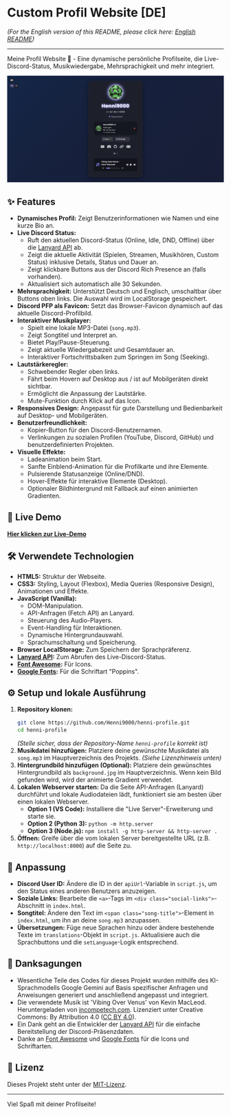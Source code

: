 # Custom Profil Website [DE]

*(For the English version of this README, please click here: [English README](README.en.md))*

---

Meine Profil Website 🚀 - Eine dynamische persönliche Profilseite, die Live-Discord-Status, Musikwiedergabe, Mehrsprachigkeit und mehr integriert.

![Vorschau der Website](preview_de.png)
<!-- Ersetze preview.png mit dem tatsächlichen Namen deines Screenshots/GIFs -->

## ✨ Features

*   **Dynamisches Profil:** Zeigt Benutzerinformationen wie Namen und eine kurze Bio an.
*   **Live Discord Status:**
    *   Ruft den aktuellen Discord-Status (Online, Idle, DND, Offline) über die [Lanyard API](https://lanyard.rest/) ab.
    *   Zeigt die aktuelle Aktivität (Spielen, Streamen, Musikhören, Custom Status) inklusive Details, Status und Dauer an.
    *   Zeigt klickbare Buttons aus der Discord Rich Presence an (falls vorhanden).
    *   Aktualisiert sich automatisch alle 30 Sekunden.
*   **Mehrsprachigkeit:** Unterstützt Deutsch und Englisch, umschaltbar über Buttons oben links. Die Auswahl wird im LocalStorage gespeichert.
*   **Discord PFP als Favicon:** Setzt das Browser-Favicon dynamisch auf das aktuelle Discord-Profilbild.
*   **Interaktiver Musikplayer:**
    *   Spielt eine lokale MP3-Datei (`song.mp3`).
    *   Zeigt Songtitel und Interpret an.
    *   Bietet Play/Pause-Steuerung.
    *   Zeigt aktuelle Wiedergabezeit und Gesamtdauer an.
    *   Interaktiver Fortschrittsbalken zum Springen im Song (Seeking).
*   **Lautstärkeregler:**
    *   Schwebender Regler oben links.
    *   Fährt beim Hovern auf Desktop aus / ist auf Mobilgeräten direkt sichtbar.
    *   Ermöglicht die Anpassung der Lautstärke.
    *   Mute-Funktion durch Klick auf das Icon.
*   **Responsives Design:** Angepasst für gute Darstellung und Bedienbarkeit auf Desktop- und Mobilgeräten.
*   **Benutzerfreundlichkeit:**
    *   Kopier-Button für den Discord-Benutzernamen.
    *   Verlinkungen zu sozialen Profilen (YouTube, Discord, GitHub) und benutzerdefinierten Projekten.
*   **Visuelle Effekte:**
    *   Ladeanimation beim Start.
    *   Sanfte Einblend-Animation für die Profilkarte und ihre Elemente.
    *   Pulsierende Statusanzeige (Online/DND).
    *   Hover-Effekte für interaktive Elemente (Desktop).
    *   Optionaler Bildhintergrund mit Fallback auf einen animierten Gradienten.

## 🚀 Live Demo

[**Hier klicken zur Live-Demo**](https://henni9000-profile.netlify.app/)
<!-- Stelle sicher, dass der Link korrekt ist -->

## 🛠️ Verwendete Technologien

*   **HTML5:** Struktur der Webseite.
*   **CSS3:** Styling, Layout (Flexbox), Media Queries (Responsive Design), Animationen und Effekte.
*   **JavaScript (Vanilla):**
    *   DOM-Manipulation.
    *   API-Anfragen (Fetch API) an Lanyard.
    *   Steuerung des Audio-Players.
    *   Event-Handling für Interaktionen.
    *   Dynamische Hintergrundauswahl.
    *   Sprachumschaltung und Speicherung.
*   **Browser LocalStorage:** Zum Speichern der Sprachpräferenz.
*   **[Lanyard API](https://lanyard.rest/):** Zum Abrufen des Live-Discord-Status.
*   **[Font Awesome](https://fontawesome.com/):** Für Icons.
*   **[Google Fonts](https://fonts.google.com/):** Für die Schriftart "Poppins".

## ⚙️ Setup und lokale Ausführung

1.  **Repository klonen:**
    ```bash
    git clone https://github.com/Henni9000/henni-profile.git
    cd henni-profile
    ```
    *(Stelle sicher, dass der Repository-Name `henni-profile` korrekt ist)*
2.  **Musikdatei hinzufügen:** Platziere deine gewünschte Musikdatei als `song.mp3` im Hauptverzeichnis des Projekts. *(Siehe Lizenzhinweis unten)*
3.  **Hintergrundbild hinzufügen (Optional):** Platziere dein gewünschtes Hintergrundbild als `background.jpg` im Hauptverzeichnis. Wenn kein Bild gefunden wird, wird der animierte Gradient verwendet.
4.  **Lokalen Webserver starten:** Da die Seite API-Anfragen (Lanyard) durchführt und lokale Audiodateien lädt, funktioniert sie am besten über einen lokalen Webserver.
    *   **Option 1 (VS Code):** Installiere die "Live Server"-Erweiterung und starte sie.
    *   **Option 2 (Python 3):** `python -m http.server`
    *   **Option 3 (Node.js):** `npm install -g http-server && http-server .`
5.  **Öffnen:** Greife über die vom lokalen Server bereitgestellte URL (z.B. `http://localhost:8000`) auf die Seite zu.

## 🔧 Anpassung

*   **Discord User ID:** Ändere die ID in der `apiUrl`-Variable in `script.js`, um den Status eines anderen Benutzers anzuzeigen.
*   **Soziale Links:** Bearbeite die `<a>`-Tags im `<div class="social-links">`-Abschnitt in `index.html`.
*   **Songtitel:** Ändere den Text im `<span class="song-title">`-Element in `index.html`, um ihn an deine `song.mp3` anzupassen.
*   **Übersetzungen:** Füge neue Sprachen hinzu oder ändere bestehende Texte im `translations`-Objekt in `script.js`. Aktualisiere auch die Sprachbuttons und die `setLanguage`-Logik entsprechend.

## 🙏 Danksagungen

*   Wesentliche Teile des Codes für dieses Projekt wurden mithilfe des KI-Sprachmodells Google Gemini auf Basis spezifischer Anfragen und Anweisungen generiert und anschließend angepasst und integriert.
*   Die verwendete Musik ist 'Vibing Over Venus' von Kevin MacLeod. Heruntergeladen von [incompetech.com](https://incompetech.com). Lizenziert unter Creative Commons: By Attribution 4.0 ([CC BY 4.0](http://creativecommons.org/licenses/by/4.0/)).
*   Ein Dank geht an die Entwickler der [Lanyard API](https://lanyard.rest/) für die einfache Bereitstellung der Discord-Präsenzdaten.
*   Danke an [Font Awesome](https://fontawesome.com/) und [Google Fonts](https://fonts.google.com/) für die Icons und Schriftarten.

## 📄 Lizenz

Dieses Projekt steht unter der [MIT-Lizenz](LICENSE).

---

Viel Spaß mit deiner Profilseite!

